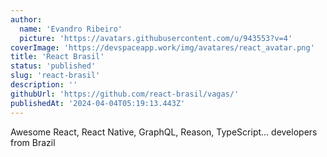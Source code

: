 ```yaml
---
author:
  name: 'Evandro Ribeiro'
  picture: 'https://avatars.githubusercontent.com/u/943553?v=4'
coverImage: 'https://devspaceapp.work/img/avatares/react_avatar.png'
title: 'React Brasil'
status: 'published'
slug: 'react-brasil'
description: ''
githubUrl: 'https://github.com/react-brasil/vagas/'
publishedAt: '2024-04-04T05:19:13.443Z'
---
```


Awesome React, React Native, GraphQL, Reason, TypeScript... developers from Brazil